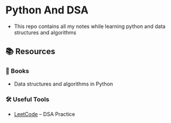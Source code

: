 # Python And DSA

- This repo contains all my notes while learning python and data structures and algorithms

## 📚 Resources

### 📘 Books

- Data structures and algorithms in Python

### 🛠️ Useful Tools

- [LeetCode](https://leetcode.com/) – DSA Practice
